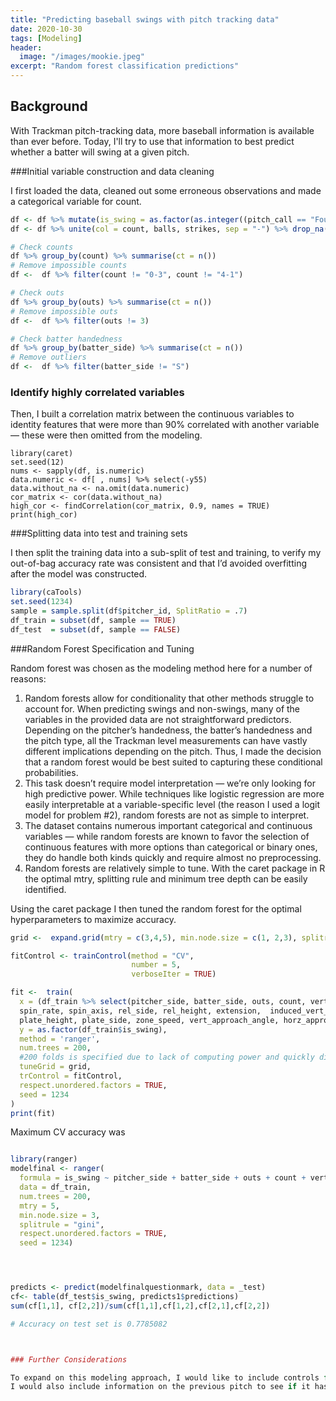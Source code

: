 ```yaml
---
title: "Predicting baseball swings with pitch tracking data"
date: 2020-10-30
tags: [Modeling]
header:
  image: "/images/mookie.jpeg"
excerpt: "Random forest classification predictions"
---
```


## Background

With Trackman pitch-tracking data, more baseball information is available than ever before.
Today, I'll try to use that information to best predict whether a batter will swing at a given pitch.


###Initial variable construction and data cleaning

I first loaded the data, cleaned out some erroneous observations and made a categorical variable for count.

```r
df <- df %>% mutate(is_swing = as.factor(as.integer((pitch_call == "FoulBall" | pitch_call == "InPlay" | pitch_call == "StrikeSwinging"))))
df <- df %>% unite(col = count, balls, strikes, sep = "-") %>% drop_na()

# Check counts
df %>% group_by(count) %>% summarise(ct = n())
# Remove impossible counts
df <-  df %>% filter(count != "0-3", count != "4-1")

# Check outs
df %>% group_by(outs) %>% summarise(ct = n())
# Remove impossible outs
df <-  df %>% filter(outs != 3)

# Check batter handedness
df %>% group_by(batter_side) %>% summarise(ct = n())
# Remove outliers
df <-  df %>% filter(batter_side != "S")
```
### Identify highly correlated variables

Then, I built a correlation matrix between the continuous variables to identity features that were more than 90% correlated with another variable —  these were then omitted from the modeling.

```{r}
library(caret)
set.seed(12)
nums <- sapply(df, is.numeric)
data.numeric <- df[ , nums] %>% select(-y55)
data.without_na <- na.omit(data.numeric)
cor_matrix <- cor(data.without_na)
high_cor <- findCorrelation(cor_matrix, 0.9, names = TRUE)
print(high_cor)
```
###Splitting data into test and training sets

I then split the training data into a sub-split of test and training, to verify my out-of-bag accuracy rate was consistent and that I’d avoided overfitting after the model was constructed.

```r
library(caTools)
set.seed(1234)
sample = sample.split(df$pitcher_id, SplitRatio = .7)
df_train = subset(df, sample == TRUE)
df_test  = subset(df, sample == FALSE)
```


###Random Forest Specification and Tuning

Random forest was chosen as the modeling method here for a number of reasons:

1. Random forests allow for conditionality that other methods struggle to account for. When predicting swings and non-swings, many of the variables in the provided data are not straightforward predictors. Depending on the pitcher’s handedness, the batter’s handedness and the pitch type, all the Trackman level measurements can have vastly different implications depending on the pitch. Thus, I made the decision that a random forest would be best suited to capturing these conditional probabilities.
2. This task doesn’t require model interpretation — we’re only looking for high predictive power. While techniques like logistic regression are more easily interpretable at a variable-specific level (the reason I used a logit model for problem #2), random forests are not as simple to interpret.
3. The dataset contains numerous important categorical and continuous variables — while random forests are known to favor the selection of continuous features with more options than categorical or binary ones, they do handle both kinds quickly and require almost no preprocessing.
4. Random forests are relatively simple to tune. With the caret package in R the optimal mtry, splitting rule and minimum tree depth can be easily identified.

Using the caret package I then tuned the random forest for the optimal hyperparameters to maximize accuracy.

```r
grid <-  expand.grid(mtry = c(3,4,5), min.node.size = c(1, 2,3), splitrule = "gini")

fitControl <- trainControl(method = "CV",
                           number = 5,
                           verboseIter = TRUE)

fit <-  train(
  x = (df_train %>% select(pitcher_side, batter_side, outs, count, vert_release_angle,
  spin_rate, spin_axis, rel_side, rel_height, extension,  induced_vert_break, horz_break,
  plate_height, plate_side, zone_speed, vert_approach_angle, horz_approach_angle, pitch_type)),
  y = as.factor(df_train$is_swing),
  method = 'ranger',
  num.trees = 200,
  #200 folds is specified due to lack of computing power and quickly diminishing increases in accuracy after 100 trees
  tuneGrid = grid,
  trControl = fitControl,
  respect.unordered.factors = TRUE,
  seed = 1234
)
print(fit)
```



Maximum CV accuracy was

```r

library(ranger)
modelfinal <- ranger(
  formula = is_swing ~ pitcher_side + batter_side + outs + count + vert_release_angle + spin_rate+ spin_axis + rel_side + rel_height + extension +  induced_vert_break + horz_break + plate_height + plate_side + zone_speed + vert_approach_angle + horz_approach_angle + pitch_type,
  data = df_train,
  num.trees = 200,
  mtry = 5,
  min.node.size = 3,
  splitrule = "gini",
  respect.unordered.factors = TRUE,
  seed = 1234)




predicts <- predict(modelfinalquestionmark, data = _test)
cf<- table(df_test$is_swing, predicts1$predictions)
sum(cf[1,1], cf[2,2])/sum(cf[1,1],cf[1,2],cf[2,1],cf[2,2])

# Accuracy on test set is 0.7785082



### Further Considerations

To expand on this modeling approach, I would like to include controls for batter-level features like height, walk rate and other performance metrics.
I would also include information on the previous pitch to see if it has a predictive effect on batter swings.
